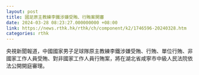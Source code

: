 ```yaml
---
layout: post
title: 國足原主教練李鐵涉嫌受賄、行賄案開審
date: 2024-03-28 08:23:27.000000000 +08:00
link: https://news.rthk.hk/rthk/ch/component/k2/1746596-20240328.htm
categories: rthk
---
```


央視新聞報道，中國國家男子足球隊原主教練李鐵涉嫌受賄、行賄、單位行賄、非國家工作人員受賄、對非國家工作人員行賄案，將在湖北省咸寧市中級人民法院依法公開開庭審理。
